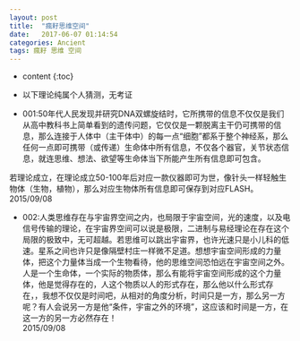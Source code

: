 ```yaml
---
layout: post
title:  "瘋耔思维空间"
date:   2017-06-07 01:14:54
categories: Ancient
tags: 瘋耔 思维 空间
---
```


* content
{:toc}

* 以下理论纯属个人猜测，无考证




- 001:50年代人民发现并研究DNA双螺旋结时，它所携带的信息不仅仅是我们从高中教科书上简单看到的遗传问题，它仅仅是一颗脱离主干仍可携带的信息，那么连接于人体中（主干体中）的每一点“细胞”都系于整个神经系，那么任何一点即可携带（或传递）生命体中所有信息，不仅各个器官，关节状态信息，就连思维、想法、欲望等生命体当下所能产生所有信息即可包含。

若理论成立，在理论成立50-100年后对应一款仪器即可为世，像针头一样轻触生物体（生物，植物），那么对应生物体所有信息即可保存到对应FLASH。
2015/09/08


- 002:人类思维存在与宇宙界空间之内，也局限于宇宙空间，光的速度，以及电信号传输的理论，在宇宙界空间可以说是极限，二进制与易经理论在存在这个局限的极致中，无可超越。若思维可以跳出宇宙界，也许光速只是小儿科的低速。星系之间也许只是像隔壁村庄一样微不足道。想想宇宙空间形成的力量体，把这个力量体当成一个生物看待，他的思维空间恐怕远在宇宙空间之外。人是一个生命体，一个实际的物质体，那么有能将宇宙空间形成的这个力量体，他是觉得存在的，人这个物质以人的形式存在，那么他以什么形式存在，，我想不仅仅是时间吧，从相对的角度分析，时间只是一方，那么另一方呢？有人会说另一方是他“条件，宇宙之外的环境”，这应该和时间是一方，在这一方的另一方必然存在！　　　　　　　　　　　　　　　　　　　　　　　　　　　　　　　　　　　　　　　　　　2015/09/08
